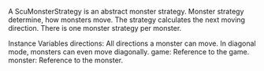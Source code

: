 A ScuMonsterStrategy is an abstract monster strategy. Monster strategy determine, how monsters move. The strategy calculates the next moving direction. There is one monster strategy per monster.

Instance Variables
	directions:		All directions a monster can move. In diagonal mode, monsters can even move diagonally.
	game:		Reference to the game.
	monster:		Reference to the monster.